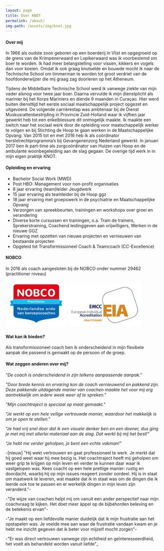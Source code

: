 ```yaml
---
layout: page
title: Over KNOT
permalink: /about/
img-path: /assets/img/knot.jpg
---
```

#### Over mij
In 1966 als oudste zoon geboren op een boerderij in Vlist en opgegroeid op de grens van de Krimpenerwaard en Lopikerwaard was ik voorbestemd om boer te worden. Ik had meer belangstelling voor vissen, kikkers en vogels dan voor koeien. Omdat ik ook graag knutselde en bouwde mocht ik naar de Technische School om timmerman te worden tot groot verdriet van de hoofdonderwijzer die mij graag zag doorleren op het Atheneum.

Tijdens de Middelbare Technische School werd ik vanwege ziekte van mijn vader alsnog voor twee jaar boer. Daarna vervulde ik mijn dienstplicht als marinier bij het Korps Mariniers en diende 9 maanden in Curaçao. Hier werd buiten diensttijd het eerste sociaal maatschappelijk project opgezet en uitgevoerd. De volgende carrièrestap was ambtenaar bij de Dienst Muskusrattenbestrijding in Provincie Zuid-Holland waar ik vijftien jaar gewerkt heb tot een enkelblessure dit onmogelijk maakte. Ik maakte een switch naar het sociaal werk door de opleiding voor maatschappelijk werker te volgen en bij Stichting de Hoop te gaan werken in de Maatschappelijke Opvang. Van 2015 tot en met 2016 heb ik als coördinator herstelrechtprogramma’s bij Gevangenenzorg Nederland gewerkt. In januari 2017 ben ik part-time als zorgcoördinator van Huizen van Hoop en de ambulante woonbegeleiding aan de slag gegaan. De overige tijd werk in in mijn eigen praktijk KNOT.


#### Opleiding en ervaring
- Bachelor Social Work (MWD)
- Post HBO: Management voor non-profit organisaties
- 8 jaar ervaring (team)leider Jeugdwerk
- 15 jaar ervaring als teamleider bij de Hoop ggz
- 18 jaar ervaring met groepswerk in de psychiatrie en Maatschappelijke Opvang
- Verzorgen van spreekbeurten, trainingen en workshops over groei en verandering
- Diverse korte cursussen en trainingen, o.a. Train de trainers, Sprekerstraining, Coachend leidinggeven aan vrijwilligers,            Werken in de nieuwe GGZ
- Ervaring met opzetten van nieuwe projecten en vernieuwen van bestaande projecten
- Opgeleid tot Transformissioneel Coach & Teamcoach (CC-Excellence)

#### NOBCO
In 2016 als coach aangesloten bij de NOBCO onder nummer 29462 (practitioner niveau)

<div>
    <div style="width: 40%; display: inline-block;">
        <img src="/assets/img/nobco.png" />
    </div>
    <div style="width: 48%; display: inline-block;">
        <img src="/assets/img/eia.jpg" />
    </div>
</div>

#### Wat kan ik bieden?
Als transformissioneel coach ben ik onderscheidend in mijn flexibele aanpak die passend is gemaakt op de persoon of de groep.

#### Wat zeggen anderen over mij?
_"De coach is onderscheidend in zijn telkens aanpassende aanpak."_

_"Door brede kennis en ervaring kon de coach vernieuwend en pakkend zijn. Deze pakkende uitdagende manier van coachen maakte het voor mij erg aantrekkelijk om iedere week weer af te spreken."_

_"Mijn coachtraject is speciaal op maat gemaakt."_

_"Je werkt op een hele veilige vertrouwde manier, waardoor het makkelijk is om je open te stellen."_

_"Je had vrij snel door dat ik een visuele denker ben en een doener, dus ging je met mij met allerlei materiaal aan de slag. Dat werkt bij mij het best!"_

_"Je hebt me verder geholpen, je bent een echte vakman!"_

-[nieuw] "Hij wekt vertrouwen en gaat professioneel te werk. Je merkt dat hij goed weet waar hij mee bezig is. 
Het coachtraject heeft mij geholpen om weer grip te krijgen op mijn leven en verder te kunnen daar waar ik vastgelopen was. 
Kees coacht op een hele prettige manier: rustig en doordacht, waarbij hij op mijn issues reageert zonder oordeel. Hij is in staat om maatwerk te leveren, wat maakte dat ik in staat was om de dingen die ik leerde ook toe te passen en er werkelijk dingen in mijn leven zijn veranderd."- 

-"De wijze van coachen helpt mij om vanuit een ander perspectief naar mijn coachvraag te kijken. Het doet meer àppel op de bijbehorden beleving en de betekenis ervan"-

-"Je maakt op een liefdevolle manier duidelijk dat ik mijn frustratie aan het opstapelen was. Je voelde mee aan waar de frustratie vandaan kwam en je hebt me inzicht gegeven dat ik beter voor mijzelf mocht zorgen"-

-"Er was direct vertrouwen vanwege zijn echtheid en geïnteresseerdheid, het voelt als behandeld worden vanuit liefde"_
